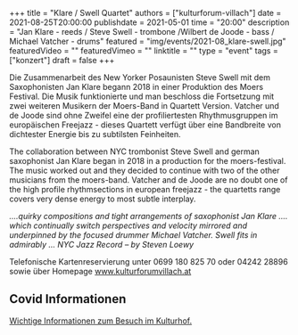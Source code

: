 +++
title = "Klare / Swell Quartet"
authors = ["kulturforum-villach"]
date = 2021-08-25T20:00:00
publishdate = 2021-05-01
time = "20:00"
description = "Jan Klare - reeds / Steve Swell - trombone /Wilbert de Joode - bass / Michael Vatcher - drums"
featured = "img/events/2021-08_klare-swell.jpg"
featuredVideo = ""
featuredVimeo = ""
linktitle = ""
type = "event"
tags = ["konzert"]
draft = false
+++

Die Zusammenarbeit des New Yorker Posaunisten Steve Swell mit dem Saxophonisten Jan Klare begann 2018 in einer Produktion des Moers Festival. Die Musik funktionierte und man beschloss die Fortsetzung mit zwei weiteren Musikern der Moers-Band in Quartett Version.
Vatcher und de Joode sind ohne Zweifel eine der profiliertesten Rhythmusgruppen im europäischen Freejazz - dieses Quartett verfügt über eine Bandbreite von dichtester Energie bis zu subtilsten Feinheiten.

The collaboration between NYC trombonist Steve Swell and german saxophonist Jan Klare began in 2018 in a production for the moers-festival. The music worked out and they decided to continue with two of the other musicians from the moers-band.
Vatcher and de Joode are no doubt one of the high profile rhythmsections in european freejazz - the quartetts range covers very dense energy to most subtle interplay.


*....quirky compositions and tight arrangements of saxophonist Jan Klare .... which continually switch perspectives and velocity mirrored and underpinned by the focused drummer Michael Vatcher. Swell fits in admirably ... NYC Jazz Record – by Steven Loewy*
 
Telefonische Kartenreservierung unter 0699 180 825 70 oder 04242 28896  sowie über Homepage www.kulturforumvillach.at
 



## Covid Informationen

[Wichtige Informationen zum Besuch im Kulturhof.](covid-info)